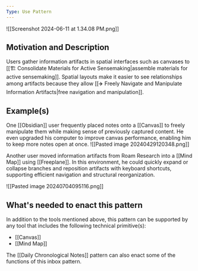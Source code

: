 ```yaml
---
Type: Use Pattern
---
```

![[Screenshot 2024-06-11 at 1.34.08 PM.png]]
## Motivation and Description

Users gather information artifacts in spatial interfaces such as canvases to [[🏗️ Consolidate Materials for Active Sensemaking|assemble materials for active sensemaking]]. Spatial layouts make it easier to see relationships among artifacts because they allow [[✈️ Freely Navigate and Manipulate Information Artifacts|free navigation and manipulation]].
## Example(s)

One [[Obsidian]] user frequently placed notes onto a [[Canvas]] to freely manipulate them while making sense of previously captured content. He even upgraded his computer to improve canvas performance, enabling him to keep more notes open at once.
![[Pasted image 20240429120348.png]]

Another user moved information artifacts from Roam Research into a [[Mind Map]] using [[Freeplane]]. In this environment, he could quickly expand or collapse branches and reposition artifacts with keyboard shortcuts, supporting efficient navigation and structural reorganization.

![[Pasted image 20240704095116.png]]
## What's needed to enact this pattern
In addition to the tools mentioned above, this pattern can be supported by any tool that includes the following technical primitive(s):
- [[Canvas]]
- [[Mind Map]]

The [[Daily Chronological Notes]] pattern can also enact some of the functions of this inbox pattern.